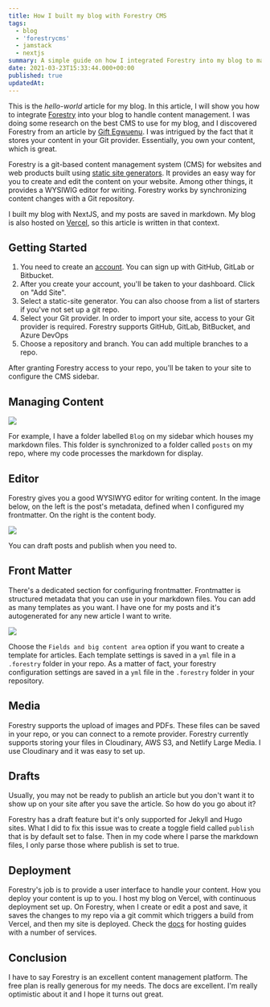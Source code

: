 ```yaml
---
title: How I built my blog with Forestry CMS
tags:
  - blog
  - 'forestrycms'
  - jamstack
  - nextjs
summary: A simple guide on how I integrated Forestry into my blog to manage my articles.
date: 2021-03-23T15:33:44.000+00:00
published: true
updatedAt:
---
```


This is the _hello-world_ article for my blog. In this article, I will show you how to integrate [Forestry](https://forestry.io/) into your blog to handle content management. I was doing some research on the best CMS to use for my blog, and I discovered Forestry from an article by [Gift Egwuenu](https://giftegwuenu.netlify.app/how-i-moved-my-blog-to-forestry-cms/). I was intrigued by the fact that it stores your content in your Git provider. Essentially, you own your content, which is great.

Forestry is a git-based content management system (CMS) for websites and web products built using [static site generators](https://forestry.io/docs/faqs/glossary/static-site-generators/ 'Static Site Generators'). It provides an easy way for you to create and edit the content on your website. Among other things, it provides a WYSIWIG editor for writing. Forestry works by synchronizing content changes with a Git repository.

I built my blog with NextJS, and my posts are saved in markdown. My blog is also hosted on [Vercel](https://vercel.com/), so this article is written in that context.

## Getting Started

1. You need to create an [account](https://app.forestry.io/login). You can sign up with GitHub, GitLab or Bitbucket.
2. After you create your account, you'll be taken to your dashboard. Click on "Add Site".
3. Select a static-site generator. You can also choose from a list of starters if you've not set up a git repo.
4. Select your Git provider. In order to import your site, access to your Git provider is required. Forestry supports GitHub, GitLab, BitBucket, and Azure DevOps
5. Choose a repository and branch. You can add multiple branches to a repo.

After granting Forestry access to your repo, you'll be taken to your site to configure the CMS sidebar.

## Managing Content

![](https://res.cloudinary.com/chuck-huey/image/upload/v1617276985/personal/blog/images/Screenshot_2021-04-01_at_12.35.53_yhhlef.png)

For example, I have a folder labelled `Blog` on my sidebar which houses my markdown files. This folder is synchronized to a folder called `posts` on my repo, where my code processes the markdown for display.

## Editor

Forestry gives you a good WYSIWYG editor for writing content. In the image below, on the left is the post's metadata, defined when I configured my frontmatter. On the right is the content body.

![](https://res.cloudinary.com/chuck-huey/image/upload/c_scale,dpr_auto,w_auto,q_auto,f_auto/v1620942343/personal/blog/images/Screenshot_2021-05-13_at_22.44.25_joidi0.png)

You can draft posts and publish when you need to.

## Front Matter

There's a dedicated section for configuring frontmatter. Frontmatter is structured metadata that you can use in your markdown files. You can add as many templates as you want. I have one for my posts and it's autogenerated for any new article I want to write.

![](https://res.cloudinary.com/chuck-huey/image/upload/c_scale,dpr_auto,w_auto,q_auto,f_auto/v1620942509/personal/blog/images/Screenshot_2021-04-16_at_12.09.17_homxlu.png)

Choose the `Fields and big content area` option if you want to create a template for articles. Each template settings is saved in a `yml` file in a `.forestry` folder in your repo. As a matter of fact, your forestry configuration settings are saved in a `yml` file in the `.forestry` folder in your repository.

## Media

Forestry supports the upload of images and PDFs. These files can be saved in your repo, or you can connect to a remote provider. Forestry currently supports storing your files in Cloudinary, AWS S3, and Netlify Large Media. I use Cloudinary and it was easy to set up.

## Drafts

Usually, you may not be ready to publish an article but you don't want it to show up on your site after you save the article. So how do you go about it?

Forestry has a draft feature but it's only supported for Jekyll and Hugo sites. What I did to fix this issue was to create a toggle field called `publish` that is by default set to false. Then in my code where I parse the markdown files, I only parse those where publish is set to true.

## Deployment

Forestry's job is to provide a user interface to handle your content. How you deploy your content is up to you. I host my blog on Vercel, with continuous deployment set up. On Forestry, when I create or edit a post and save, it saves the changes to my repo via a git commit which triggers a build from Vercel, and then my site is deployed. Check the [docs](https://forestry.io/docs/hosting/) for hosting guides with a number of services.

## Conclusion

I have to say Forestry is an excellent content management platform. The free plan is really generous for my needs. The docs are excellent. I'm really optimistic about it and I hope it turns out great.

